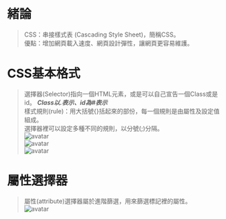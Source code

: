 # 緒論
> CSS：串接樣式表 (Cascading Style Sheet)，簡稱CSS。   
> 優點：增加網頁載入速度、網頁設計彈性，讓網頁更容易維護。   
# CSS基本格式   
> 選擇器(Selector)指向一個HTML元素，或是可以自己宣告一個Class或是id。  ***Class以.表示、id為#表示***   
> 樣式規則(rule)：用大括號{}括起來的部份，每一個規則是由屬性及設定值組成。    
> 選擇器裡可以設定多種不同的規則，以分號(;)分隔。   
> ![avatar](https://www.w3schools.com/css/selector.gif)    
> ![avatar](http://i.imgur.com/hsN9j6v.png)   
> ![avatar](http://i.imgur.com/fsR5487.png)   
# 屬性選擇器   
> 屬性(attribute)選擇器屬於進階篩選，用來篩選標記裡的屬性。   
> ![avatar](http://i.imgur.com/LzJ9wpx.png)    
>